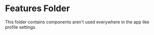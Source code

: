 # Features Folder

This folder contains components aren't used everywhere in the app like profile settings.
